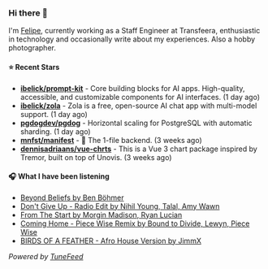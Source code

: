 ### Hi there 👋

I'm [Felipe](https://felipevm.com), currently working as a Staff Engineer at Transfeera, enthusiastic in technology and occasionally write about my experiences. Also a hobby photographer.

#### ⭐ Recent Stars
- **[ibelick/prompt-kit](https://github.com/ibelick/prompt-kit)** - Core building blocks for AI apps.  High-quality, accessible, and customizable components for AI interfaces. (1 day ago)
- **[ibelick/zola](https://github.com/ibelick/zola)** - Zola is a free, open-source AI chat app with multi-model support. (1 day ago)
- **[pgdogdev/pgdog](https://github.com/pgdogdev/pgdog)** - Horizontal scaling for PostgreSQL with automatic sharding. (1 day ago)
- **[mnfst/manifest](https://github.com/mnfst/manifest)** - 🦚 The 1-file backend.  (3 weeks ago)
- **[dennisadriaans/vue-chrts](https://github.com/dennisadriaans/vue-chrts)** - This is a Vue 3 chart package inspired by Tremor, built on top of Unovis. (3 weeks ago)

#### 🎧 What I have been listening
- [Beyond Beliefs by Ben Böhmer](https://open.spotify.com/track/58ney0bG2Vwecj8QzNGRkV)
- [Don&#39;t Give Up - Radio Edit by Nihil Young, Talal, Amy Wawn](https://open.spotify.com/track/3Ect3TlbUYwB0pwWUzCOv9)
- [From The Start by Morgin Madison, Ryan Lucian](https://open.spotify.com/track/0Q8yHagMvsdI3ZQVPwWo7q)
- [Coming Home - Piece Wise Remix by Bound to Divide, Lewyn, Piece Wise](https://open.spotify.com/track/6htFwwNUkg67OasDBXZeHi)
- [BIRDS OF A FEATHER - Afro House Version by JimmX](https://open.spotify.com/track/1nq8Lu7kVCClJvwGD08Wpo)

_Powered by [TuneFeed](https://tunefeed.app?ref=github.com)_
